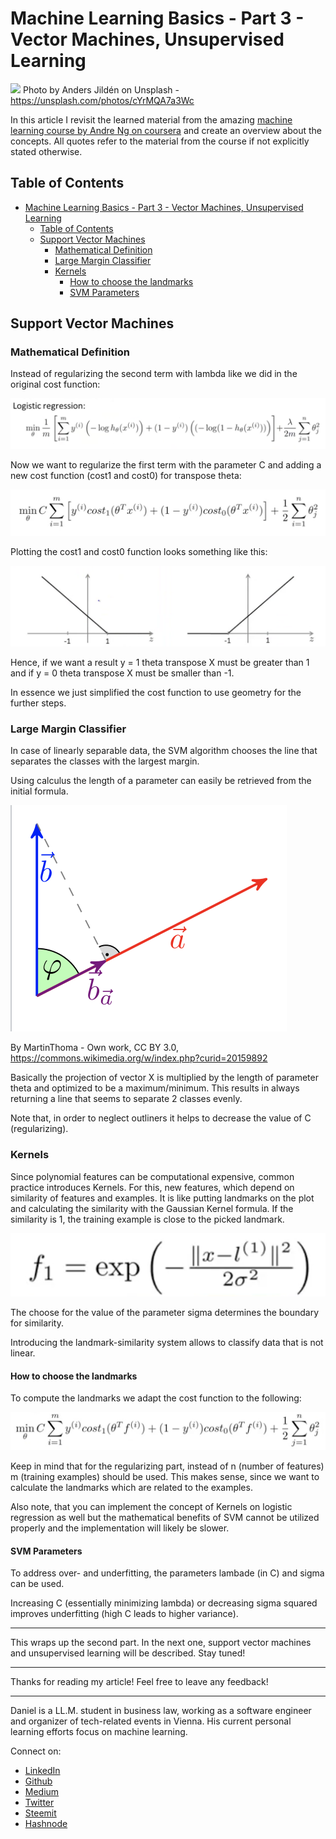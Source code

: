 # Machine Learning Basics - Part 3 - Vector Machines, Unsupervised Learning

[<img src="https://images.unsplash.com/photo-1499678329028-101435549a4e?ixlib=rb-0.3.5&ixid=eyJhcHBfaWQiOjEyMDd9&s=bff1627fffb987bb0026180a324f56e8&auto=format&fit=crop&w=2250&q=80">](
https://unsplash.com/photos/cYrMQA7a3Wc)
Photo by Anders Jildén on Unsplash - https://unsplash.com/photos/cYrMQA7a3Wc

In this article I revisit the learned material from the amazing [machine learning course by Andre Ng on coursera](https://www.coursera.org/learn/machine-learning) and create an overview about the concepts. All quotes refer to the material from the course if not explicitly stated otherwise.

## Table of Contents

<!-- TOC -->

- [Machine Learning Basics - Part 3 - Vector Machines, Unsupervised Learning](#machine-learning-basics---part-3---vector-machines-unsupervised-learning)
  - [Table of Contents](#table-of-contents)
  - [Support Vector Machines](#support-vector-machines)
    - [Mathematical Definition](#mathematical-definition)
    - [Large Margin Classifier](#large-margin-classifier)
    - [Kernels](#kernels)
      - [How to choose the landmarks](#how-to-choose-the-landmarks)
      - [SVM Parameters](#svm-parameters)

<!-- /TOC -->

## Support Vector Machines

### Mathematical Definition

Instead of regularizing the second term with lambda like we did in the original cost function:

![costFuncReg2](../assets/mlIntro/costFuncReg2.png)


Now we want to regularize the first term with the parameter C and adding a new cost function (cost1 and cost0) for transpose theta:

![costFuncSVM](../assets/mlIntro/costFuncSVM.png)


Plotting the cost1 and cost0 function looks something like this:

![graphSVM](../assets/mlIntro/graphSVM.png)

Hence, if we want a result y = 1 theta transpose X must be greater than 1 and if y = 0 theta transpose X must be smaller than -1.

In essence we just simplified the cost function to use geometry for the further steps.


### Large Margin Classifier

In case of linearly separable data, the SVM algorithm chooses the line that separates the classes with the largest margin.

Using calculus the length of a parameter can easily be retrieved from the initial formula.

![innerProduct](../assets/mlIntro/innerProduct.png)

By MartinThoma - Own work, CC BY 3.0, https://commons.wikimedia.org/w/index.php?curid=20159892

Basically the projection of vector X is multiplied by the length of parameter theta and optimized to be a maximum/minimum. This results in always returning a line that seems to separate 2 classes evenly.

Note that, in order to neglect outliners it helps to decrease the value of C (regularizing).

### Kernels

Since polynomial features can be computational expensive, common practice introduces Kernels. For this, new features, which depend on similarity of features and examples. It is like putting landmarks on the plot and calculating the similarity with the Gaussian Kernel formula. If the similarity is 1, the training example is close to the picked landmark. 

![Kernel](../assets/mlIntro/Kernel.png)

The choose for the value of the parameter sigma determines the boundary for similarity.

Introducing the landmark-similarity system allows to classify data that is not linear.

#### How to choose the landmarks

To compute the landmarks we adapt the cost function to the following:

![costFuncSVMKern](../assets/mlIntro/costFuncSVMKern.png)

Keep in mind that for the regularizing part, instead of n (number of features) m (training examples) should be used. This makes sense, since we want to calculate the landmarks which are related to the examples.

Also note, that you can implement the concept of Kernels on logistic regression as well but the mathematical benefits of SVM cannot be utilized properly and the implementation will likely be slower. 

#### SVM Parameters

To address over- and underfitting, the parameters lambade (in C) and sigma can be used.

Increasing C (essentially minimizing lambda) or decreasing sigma squared improves underfitting (high C leads to higher variance).





---
 
This wraps up the second part. In the next one, support vector machines and unsupervised learning will be described. Stay tuned!

---

Thanks for reading my article! Feel free to leave any feedback! 

---

Daniel is a LL.M. student in business law, working as a software engineer and organizer of tech-related events in Vienna. 
His current personal learning efforts focus on machine learning. 

Connect on:
- [LinkedIn](https://www.linkedin.com/in/createdd) 
- [Github](https://github.com/DDCreationStudios)
- [Medium](https://medium.com/@ddcreationstudi)
- [Twitter](https://twitter.com/DDCreationStudi)
- [Steemit](https://steemit.com/@createdd)
- [Hashnode](https://hashnode.com/@DDCreationStudio)
